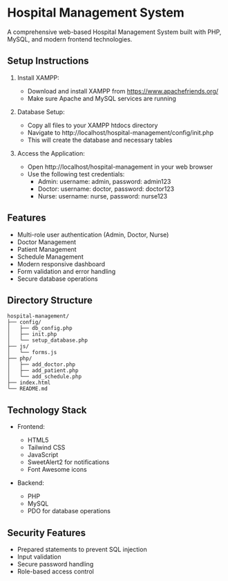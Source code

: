 # Hospital Management System

A comprehensive web-based Hospital Management System built with PHP, MySQL, and modern frontend technologies.

## Setup Instructions

1. Install XAMPP:
   - Download and install XAMPP from https://www.apachefriends.org/
   - Make sure Apache and MySQL services are running

2. Database Setup:
   - Copy all files to your XAMPP htdocs directory
   - Navigate to http://localhost/hospital-management/config/init.php
   - This will create the database and necessary tables

3. Access the Application:
   - Open http://localhost/hospital-management in your web browser
   - Use the following test credentials:
     * Admin: username: admin, password: admin123
     * Doctor: username: doctor, password: doctor123
     * Nurse: username: nurse, password: nurse123

## Features

- Multi-role user authentication (Admin, Doctor, Nurse)
- Doctor Management
- Patient Management
- Schedule Management
- Modern responsive dashboard
- Form validation and error handling
- Secure database operations

## Directory Structure

```
hospital-management/
├── config/
│   ├── db_config.php
│   ├── init.php
│   └── setup_database.php
├── js/
│   └── forms.js
├── php/
│   ├── add_doctor.php
│   ├── add_patient.php
│   └── add_schedule.php
├── index.html
└── README.md
```

## Technology Stack

- Frontend:
  * HTML5
  * Tailwind CSS
  * JavaScript
  * SweetAlert2 for notifications
  * Font Awesome icons

- Backend:
  * PHP
  * MySQL
  * PDO for database operations

## Security Features

- Prepared statements to prevent SQL injection
- Input validation
- Secure password handling
- Role-based access control

